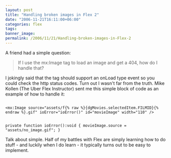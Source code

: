 ```yaml
---
layout: post
title: "Handling broken images in Flex 2"
date: "2006-11-21T16:11:00+06:00"
categories: flex 
tags: 
banner_image: 
permalink: /2006/11/21/Handling-broken-images-in-Flex-2
---
```


A friend had a simple question:

<blockquote>
If I use the mx:Image tag to load an image and get a 404, how do I handle that?
</blockquote>

I jokingly said that the tag should support an onLoad type event so you could check the http status codes. Turn out I wasn't far from the truth. Mike Kollen (The Uber Flex Instructor) sent me this simple block of code as an example of how to handle it:

<code>
&lt;mx:Image source="assets/f{% raw %}{dgMovies.selectedItem.FILMID}{% endraw %}.gif" ioError="ioError()" id="movieImage" width="110" /&gt;

private function ioError():void { 
  movieImage.source = "assets/no_image.gif";
}
</code>

Talk about simple. Half of my battles with Flex are simply learning how to do stuff - and luckily when I do learn - it typically turns out to be easy to implement.
